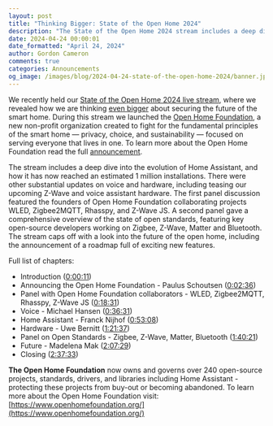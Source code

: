 ```yaml
---
layout: post
title: "Thinking Bigger: State of the Open Home 2024"
description: "The State of the Open Home 2024 stream includes a deep dive into the evolution of Home Assistant, and how it has now reached an estimated 1 million installations."
date: 2024-04-24 00:00:01
date_formatted: "April 24, 2024"
author: Gordon Cameron
comments: true
categories: Announcements
og_image: /images/blog/2024-04-24-state-of-the-open-home-2024/banner.jpg
---
```


We recently held our [State of the Open Home 2024 live stream](https://www.youtube.com/live/oa__fLArsFk?si=PzlfiHLUYE6uAEq3), where we revealed how we are thinking [even bigger](/blog/2018/09/17/thinking-big/) about securing the future of the smart home. During this stream we launched the [Open Home Foundation](https://www.openhomefoundation.org/), a new non-profit organization created to fight for the fundamental principles of the smart home — privacy, choice, and sustainability — focused on serving everyone that lives in one. To learn more about the Open Home Foundation read the full [announcement](https://www.openhomefoundation.org/blog/announcing-the-open-home-foundation/).

The stream includes a deep dive into the evolution of Home Assistant, and how it has now reached an estimated 1 million installations.  There were other substantial updates on voice and hardware, including teasing our upcoming Z-Wave and voice assistant hardware. The first panel discussion featured the founders of Open Home Foundation collaborating projects WLED, Zigbee2MQTT, Rhasspy, and Z-Wave JS. A second panel gave a comprehensive overview of the state of open standards, featuring key open-source developers working on Zigbee, Z-Wave, Matter and Bluetooth.  The stream caps off with a look into the future of the open home, including the announcement of a roadmap full of exciting new features.

<lite-youtube videoid="oa__fLArsFk" videotitle="State of the Open Home 2024"></lite-youtube>

<!--more-->

Full list of chapters:

- Introduction ([0:00:11](https://www.youtube.com/watch?v=oa__fLArsFk&t=11s))
- Announcing the Open Home Foundation - Paulus Schoutsen ([0:02:36](https://www.youtube.com/watch?v=oa__fLArsFk&t=156s))
- Panel with Open Home Foundation collaborators - WLED, Zigbee2MQTT, Rhasspy, Z-Wave JS ([0:18:31](https://www.youtube.com/watch?v=oa__fLArsFk&t=1111s))
- Voice - Michael Hansen ([0:36:31](https://www.youtube.com/watch?v=oa__fLArsFk&t=2191s))
- Home Assistant - Franck Nijhof ([0:53:08](https://www.youtube.com/watch?v=oa__fLArsFk&t=3188s))
- Hardware - Uwe Bernitt ([1:21:37](https://www.youtube.com/watch?v=oa__fLArsFk&t=4897s))
- Panel on Open Standards - Zigbee, Z-Wave, Matter, Bluetooth ([1:40:21](https://www.youtube.com/watch?v=oa__fLArsFk&t=6021s))
- Future - Madelena Mak ([2:07:29](https://www.youtube.com/watch?v=oa__fLArsFk&t=7649s))
- Closing ([2:37:33](https://www.youtube.com/watch?v=oa__fLArsFk&t=9453s))

**The Open Home Foundation** now owns and governs over 240 open-source projects, standards, drivers, and libraries including Home Assistant - protecting these projects from buy-out or becoming abandoned. To learn more about the Open Home Foundation visit: [https://www.openhomefoundation.org/](https://www.openhomefoundation.org/)
